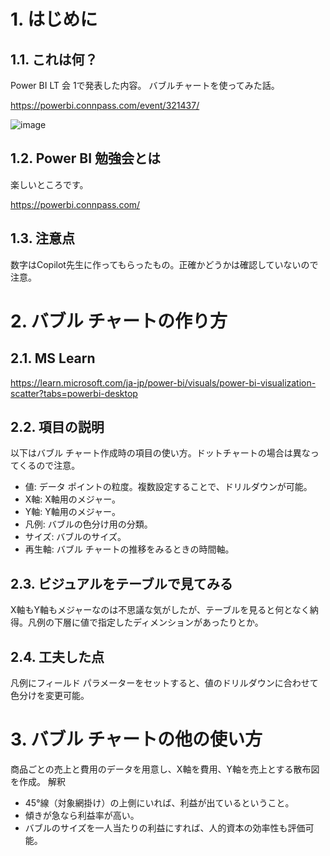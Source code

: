 # 1. はじめに
## 1.1. これは何？
Power BI LT 会 1で発表した内容。
バブルチャートを使ってみた話。

https://powerbi.connpass.com/event/321437/

![image](https://github.com/knmaki/Power-BI-samples/assets/58804016/b1b7b39e-4ac9-432d-91c1-dfab28274ec9)


## 1.2. Power BI 勉強会とは
楽しいところです。

https://powerbi.connpass.com/

## 1.3. 注意点
数字はCopilot先生に作ってもらったもの。正確かどうかは確認していないので注意。

# 2. バブル チャートの作り方
## 2.1. MS Learn

https://learn.microsoft.com/ja-jp/power-bi/visuals/power-bi-visualization-scatter?tabs=powerbi-desktop

## 2.2. 項目の説明
以下はバブル チャート作成時の項目の使い方。ドットチャートの場合は異なってくるので注意。
- 値: データ ポイントの粒度。複数設定することで、ドリルダウンが可能。
- X軸: X軸用のメジャー。
- Y軸: Y軸用のメジャー。
- 凡例: バブルの色分け用の分類。
- サイズ: バブルのサイズ。
- 再生軸: バブル チャートの推移をみるときの時間軸。

## 2.3. ビジュアルをテーブルで見てみる
X軸もY軸もメジャーなのは不思議な気がしたが、テーブルを見ると何となく納得。凡例の下層に値で指定したディメンションがあったりとか。

## 2.4. 工夫した点
凡例にフィールド パラメーターをセットすると、値のドリルダウンに合わせて色分けを変更可能。

# 3. バブル チャートの他の使い方
商品ごとの売上と費用のデータを用意し、X軸を費用、Y軸を売上とする散布図を作成。
解釈
- 45°線（対象網掛け）の上側にいれば、利益が出ているということ。
- 傾きが急なら利益率が高い。
- バブルのサイズを一人当たりの利益にすれば、人的資本の効率性も評価可能。
